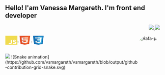 ## Hello! I'am Vanessa Margareth. I'm front end developer

<!-- Other box's themes https://github.com/anuraghazra/github-readme-stats -->
<!-- windows + . you can put an icon in the html-->
<div align="right" display="flex">
  <a href="https://github.com/vsmargareth">
  <img height="170em" src="https://github-readme-stats.vercel.app/api?username=vsmargareth&show_icons=true&theme=noctis_minimus&include_all_commits=true&count_private=true"/>
  <img height="170em" src="https://github-readme-stats.vercel.app/api/top-langs/?username=vsmargareth&layout=compact&langs_count=7&theme=noctis_minimus"/>
</div>

<!-- for more icons: https://devicon.dev/ -->
<!-- gifs maker:  https://picrew.me/image_maker/338224 -->
<div style="display: inline_block"><br>
  <img align="center" alt="Rafa-Js" height="30" width="40" src="https://raw.githubusercontent.com/devicons/devicon/master/icons/javascript/javascript-plain.svg">
  <!-- <img align="center" alt="Rafa-Ts" height="30" width="40" src="https://raw.githubusercontent.com/devicons/devicon/master/icons/typescript/typescript-plain.svg">
  <img align="center" alt="Rafa-React" height="30" width="40" src="https://raw.githubusercontent.com/devicons/devicon/master/icons/react/react-original.svg"> -->
  <img align="center" alt="Rafa-HTML" height="30" width="40" src="https://raw.githubusercontent.com/devicons/devicon/master/icons/html5/html5-original.svg">
  <img align="center" alt="Rafa-CSS" height="30" width="40" src="https://raw.githubusercontent.com/devicons/devicon/master/icons/css3/css3-original.svg">
  <img align="right" alt="Rafa-pic" height="150" style="border-radius:50px;" src="https://i.imgur.com/rhO8P8q.png">
</div>

<!-- une lime -->
##

<!-- images from social media: https://dev.to/envoy_/150-badges-for-github-pnk -->
<div> 
  <a href="https://www.linkedin.com/in/vanessa-margareth" target="_blank"><img src="https://img.shields.io/badge/-LinkedIn-%230077B5?style=for-the-badge&logo=linkedin&logoColor=white" target="_blank"></a> 
  ![Snake animation](https://github.com/vsmargareth/vsmargareth/blob/output/github-contribution-grid-snake.svg)
</div>
 
